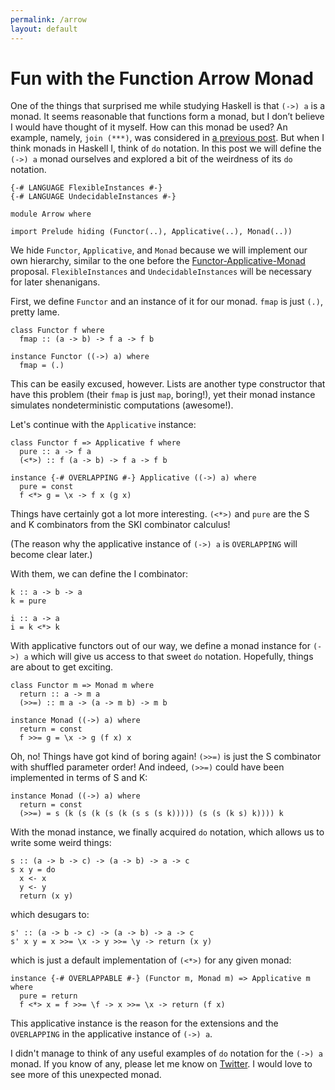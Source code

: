 ```yaml
---
permalink: /arrow
layout: default
---
```


# Fun with the Function Arrow Monad

One of the things that surprised me while studying Haskell is that `(->) a` is a monad. It seems reasonable that functions form a monad, but I don’t believe I would have thought of it myself. How can this monad be used? An example, namely, `join (***)`, was considered in [a previous post][1]. But when I think monads in Haskell I, think of `do` notation. In this post we will define the `(->) a` monad ourselves and explored a bit of the weirdness of its `do` notation.

    {-# LANGUAGE FlexibleInstances #-}
    {-# LANGUAGE UndecidableInstances #-}

    module Arrow where

    import Prelude hiding (Functor(..), Applicative(..), Monad(..))

We hide `Functor`, `Applicative`, and `Monad` because we will implement our own hierarchy, similar to the one before the [Functor-Applicative-Monad][2] proposal. `FlexibleInstances` and `UndecidableInstances` will be necessary for later shenanigans.

First, we define `Functor` and an instance of it for our monad. `fmap` is just `(.)`, pretty lame.

    class Functor f where
      fmap :: (a -> b) -> f a -> f b

    instance Functor ((->) a) where
      fmap = (.)

This can be easily excused, however. Lists are another type constructor that have this problem (their `fmap` is just `map`, boring!), yet their monad instance simulates nondeterministic computations (awesome!).

Let's continue with the `Applicative` instance:

    class Functor f => Applicative f where
      pure :: a -> f a
      (<*>) :: f (a -> b) -> f a -> f b

    instance {-# OVERLAPPING #-} Applicative ((->) a) where
      pure = const
      f <*> g = \x -> f x (g x)

Things have certainly got a lot more interesting. `(<*>)` and `pure` are the S and K combinators from the SKI combinator calculus!

(The reason why the applicative instance of `(->) a` is `OVERLAPPING` will become clear later.)

With them, we can define the I combinator:

    k :: a -> b -> a
    k = pure

    i :: a -> a
    i = k <*> k

With applicative functors out of our way, we define a monad instance for `(->) a` which will give us access to that sweet `do` notation. Hopefully, things are about to get exciting.

    class Functor m => Monad m where
      return :: a -> m a
      (>>=) :: m a -> (a -> m b) -> m b

    instance Monad ((->) a) where
      return = const
      f >>= g = \x -> g (f x) x

Oh, no! Things have got kind of boring again! `(>>=)` is just the S combinator with shuffled parameter order! And indeed, `(>>=)` could have been implemented in terms of S and K:

```
instance Monad ((->) a) where
  return = const
  (>>=) = s (k (s (k (s (k (s s (s k))))) (s (s (k s) k)))) k
```

<!-- This is secretly using the default arrow monad. I believe there is an extension that allows one to replace `do` notation, similar to `ApplicativeDo`. -->
With the monad instance, we finally acquired `do` notation, which allows us to write some weird things:

    s :: (a -> b -> c) -> (a -> b) -> a -> c
    s x y = do
      x <- x
      y <- y
      return (x y)

which desugars to:

    s' :: (a -> b -> c) -> (a -> b) -> a -> c
    s' x y = x >>= \x -> y >>= \y -> return (x y)

which is just a default implementation of `(<*>)` for any given monad:

    instance {-# OVERLAPPABLE #-} (Functor m, Monad m) => Applicative m where
      pure = return
      f <*> x = f >>= \f -> x >>= \x -> return (f x)

This applicative instance is the reason for the extensions and the `OVERLAPPING` in the applicative instance of `(->) a`.

I didn't manage to think of any useful examples of `do` notation for the `(->) a` monad. If you know of any, please let me know on [Twitter][3]. I would love to see more of this unexpected monad.

[1]: /join
[2]: https://wiki.haskell.org/Functor-Applicative-Monad_Proposal
[3]: https://twitter.com/pedrominicz
